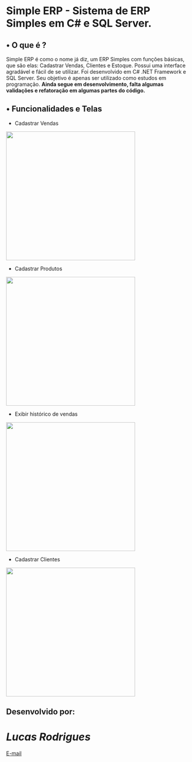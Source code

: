# Simple ERP - Sistema de ERP Simples em C# e SQL Server.
<h2> • O que é ? </h2>
Simple ERP é como o nome já diz, um ERP Simples com funções básicas, que são elas: Cadastrar Vendas, Clientes e Estoque.
Possui uma interface agradável e fácil de se utilizar.
Foi desenvolvido em C# .NET Framework e SQL Server.
Seu objetivo é apenas ser utilizado como estudos em programação.
<b>Ainda segue em desenvolvimento, falta algumas validações e refatoração em algumas partes do código.</b>

<h2> • Funcionalidades e Telas </h2>

- Cadastrar Vendas
<img src="https://i.imgur.com/MjVl61V.png" height="350"/>

- Cadastrar Produtos
<img src="https://i.imgur.com/qEhoDxB.png" height="350"/>

- Exibir histórico de vendas
<img src="https://i.imgur.com/CEmmYQB.png" height="350"/>

- Cadastrar Clientes
<img src="https://i.imgur.com/koKonV7.png" height="350"/>

<h2>Desenvolvido por:</h2>
<h1><i>Lucas Rodrigues </h1></i>
<a href="mailto:lucasrti@hotmail.com">E-mail</a>
